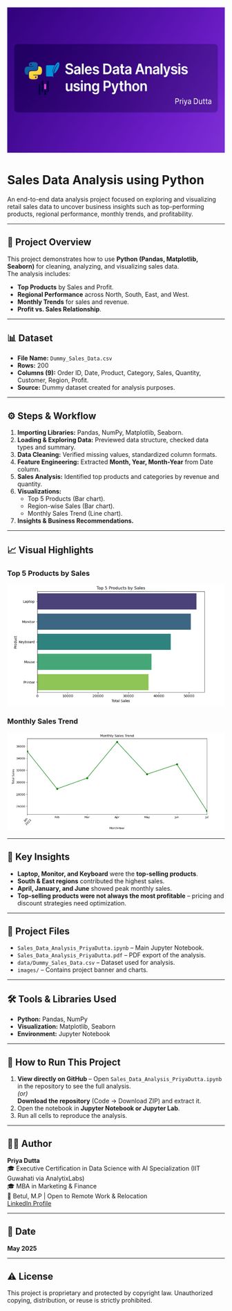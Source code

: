 # ![Banner](Images/Sales_Data_Analysis_Banner.png)

# Sales Data Analysis using Python

An end-to-end data analysis project focused on exploring and visualizing retail sales data to uncover business insights such as top-performing products, regional performance, monthly trends, and profitability.

---

## 📌 Project Overview
This project demonstrates how to use **Python (Pandas, Matplotlib, Seaborn)** for cleaning, analyzing, and visualizing sales data.  
The analysis includes:
- **Top Products** by Sales and Profit.
- **Regional Performance** across North, South, East, and West.
- **Monthly Trends** for sales and revenue.
- **Profit vs. Sales Relationship**.

---

## 📊 Dataset
- **File Name:** `Dummy_Sales_Data.csv`
- **Rows:** 200
- **Columns (9):** Order ID, Date, Product, Category, Sales, Quantity, Customer, Region, Profit.
- **Source:** Dummy dataset created for analysis purposes.

---

## ⚙️ Steps & Workflow
1. **Importing Libraries:** Pandas, NumPy, Matplotlib, Seaborn.
2. **Loading & Exploring Data:** Previewed data structure, checked data types and summary.
3. **Data Cleaning:** Verified missing values, standardized column formats.
4. **Feature Engineering:** Extracted **Month, Year, Month-Year** from Date column.
5. **Sales Analysis:** Identified top products and categories by revenue and quantity.
6. **Visualizations:**
   - Top 5 Products (Bar chart).
   - Region-wise Sales (Bar chart).
   - Monthly Sales Trend (Line chart).
7. **Insights & Business Recommendations.**

---

## 📈 Visual Highlights

### **Top 5 Products by Sales**
![Top Products](Images/Top5_Products_Chart.PNG)

### **Monthly Sales Trend**
![Monthly Trend](Images/Monthly_Trend_Chart.PNG)

---

## 🔑 Key Insights
- **Laptop, Monitor, and Keyboard** were the **top-selling products**.
- **South & East regions** contributed the highest sales.
- **April, January, and June** showed peak monthly sales.
- **Top-selling products were not always the most profitable** – pricing and discount strategies need optimization.

---

## 📂 Project Files
- `Sales_Data_Analysis_PriyaDutta.ipynb` – Main Jupyter Notebook.
- `Sales_Data_Analysis_PriyaDutta.pdf` – PDF export of the analysis.
- `data/Dummy_Sales_Data.csv` – Dataset used for analysis.
- `images/` – Contains project banner and charts.

---

## 🛠 Tools & Libraries Used
- **Python:** Pandas, NumPy
- **Visualization:** Matplotlib, Seaborn
- **Environment:** Jupyter Notebook

---

## 🚀 How to Run This Project
1. **View directly on GitHub** – Open `Sales_Data_Analysis_PriyaDutta.ipynb` in the repository to see the full analysis.  
   *(or)*  
   **Download the repository** (Code → Download ZIP) and extract it.
2. Open the notebook in **Jupyter Notebook or Jupyter Lab**.
3. Run all cells to reproduce the analysis.

---

## 🧑‍💻 Author
**Priya Dutta**  
🎓 Executive Certification in Data Science with AI Specialization (IIT Guwahati via AnalytixLabs)  
🎓 MBA in Marketing & Finance  
📍 Betul, M.P | Open to Remote Work & Relocation  
[LinkedIn Profile](https://www.linkedin.com/in/priya-dutta-b2541b14b)

---

## 📅 Date
**May 2025**

---

## ⚠️ License
This project is proprietary and protected by copyright law. Unauthorized copying, distribution, or reuse is strictly prohibited.
